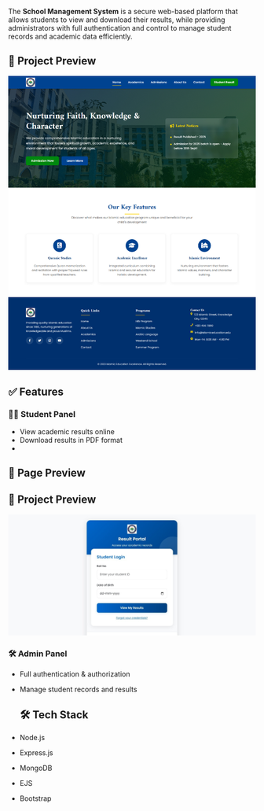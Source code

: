 The **School Management System** is a secure web-based platform that allows students to view and download their results, while providing administrators with full authentication and control to manage student records and academic data efficiently.  

## 📸 Project Preview  
![App Screenshot](https://github.com/skimtaj/School-Management-Project/raw/5f0a034c6b1fee48c9c237bd3b4fdea5eaf743a7/screencapture-localhost-3000-JUK-2025-08-16-14_53_47%20(1).jpg)


## ✅ Features  
### 👩‍🎓 Student Panel  
- View academic results online  
- Download results in PDF format
- 
## 📸 Page Preview  

## 📸 Project Preview  
![App Screenshot](https://github.com/skimtaj/School-Management-Project/raw/f14b427e2afab402407b31e3a40475b31d798bb2/WhatsApp%20Image%202025-08-16%20at%203.15.30%20PM.jpeg)


### 🛠️ Admin Panel  
- Full authentication & authorization  
- Manage student records and results

  ## 🛠️ Tech Stack  
- Node.js  
- Express.js  
- MongoDB  
- EJS  
- Bootstrap  
